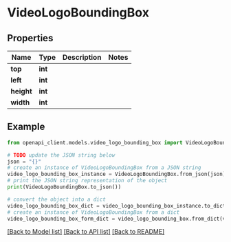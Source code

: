 # VideoLogoBoundingBox


## Properties

Name | Type | Description | Notes
------------ | ------------- | ------------- | -------------
**top** | **int** |  | 
**left** | **int** |  | 
**height** | **int** |  | 
**width** | **int** |  | 

## Example

```python
from openapi_client.models.video_logo_bounding_box import VideoLogoBoundingBox

# TODO update the JSON string below
json = "{}"
# create an instance of VideoLogoBoundingBox from a JSON string
video_logo_bounding_box_instance = VideoLogoBoundingBox.from_json(json)
# print the JSON string representation of the object
print(VideoLogoBoundingBox.to_json())

# convert the object into a dict
video_logo_bounding_box_dict = video_logo_bounding_box_instance.to_dict()
# create an instance of VideoLogoBoundingBox from a dict
video_logo_bounding_box_form_dict = video_logo_bounding_box.from_dict(video_logo_bounding_box_dict)
```
[[Back to Model list]](../README.md#documentation-for-models) [[Back to API list]](../README.md#documentation-for-api-endpoints) [[Back to README]](../README.md)


